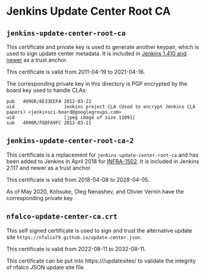 # Jenkins Update Center Root CA

## `jenkins-update-center-root-ca`

This certificate and private key is used to generate another keypair, which is used to sign update center metadata.
It is included in [Jenkins 1.410 and newer][src] as a trust anchor.

This certificate is valid from 2011-04-19 to 2021-04-16.

The corresponding private key in this directory is PGP encrypted by the board key used to handle CLAs:

````
pub   4096R/6E33EEFA 2012-03-21
uid                  Jenkins project CLA (Used to encrypt Jenkins CLA papers) <jenkinsci-board@googlegroups.com>
uid                  [jpeg image of size 11091]
sub   4096R/FDDFA9FC 2012-03-21
````


## `jenkins-update-center-root-ca-2`

This certificate is a replacement for `jenkins-update-center-root-ca` and has been added to Jenkins in April 2018 for [INFRA-1502][INFRA-1502].
It is included in Jenkins 2.117 and newer as a trust anchor.

This certificate is valid from 2018-04-08 to 2028-04-05.

As of May 2020, Kohsuke, Oleg Nenashev, and Olivier Vernin have the corresponding private key.

[INFRA-1502]: https://issues.jenkins-ci.org/browse/INFRA-1502
[src]: https://github.com/jenkinsci/jenkins/blob/f5ac512bd4e6d3bf041672d179a97f8dfd900e8b/war/src/main/webapp/WEB-INF/update-center-rootCAs/jenkins-update-center-root-ca


## `nfalco-update-center-ca.crt`

This self signed certificate is used to sign and trust the alternative update site `https://nfalco79.github.io/update-center.json`.

This certificate is valid from 2022-08-11 to 2032-08-11.

This certificate can be put into https://<jenkins URL>/updatesites/ to validate the integrity of nfalco JSON update site file.
